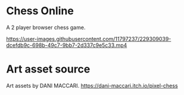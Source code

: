 # Chess Online

A 2 player browser chess game.

https://user-images.githubusercontent.com/11797237/229309039-dcefdb9c-698b-49c7-9bb7-2d337c9e5c33.mp4


# Art asset source
Art assets by DANI MACCARI. https://dani-maccari.itch.io/pixel-chess
